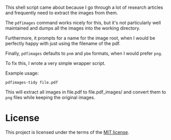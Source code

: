This shell script came about because I go through a lot of research articles and frequently need to extract the images from them.

The `pdfimages` command works nicely for this, but it's not particularly well maintained and dumps all the images into the working directory.

Furthermore, it prompts for a name for the image root, when I would be perfectly happy with just using the filename of the pdf.

Finally, `pdfimages` defaults to `pnm` and `pbm` formats, when I would prefer `png`.

To fix this, I wrote a very simple wrapper script.

Example usage:

    pdfimages-tidy file.pdf

This will extract all images in file.pdf to file.pdf_images/ and convert them to `png` files while keeping the original images.

# License #

This project is licensed under the terms of the [MIT license](LICENSE.txt).
